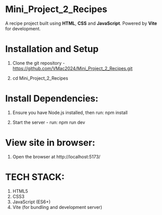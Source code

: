 # Mini_Project_2_Recipes

A recipe project built using **HTML**, **CSS** and **JavaScript**. Powered by **Vite** for development.

# Installation and Setup

1. Clone the git repository - https://github.com/VMac2024/Mini_Project_2_Recipes.git

2. cd Mini_Project_2_Recipes

# Install Dependencies:

1. Ensure you have Node.js installed, then run:
   npm install

2. Start the server - run:
   npm run dev

# View site in browser:

1. Open the browser at http://localhost:5173/

# TECH STACK:

1. HTML5
2. CSS3
3. JavaScript (ES6+)
4. Vite (for bundling and development server)
